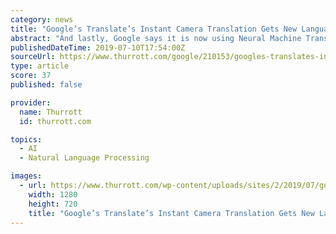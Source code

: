 ```yaml
---
category: news
title: "Google’s Translate’s Instant Camera Translation Gets New Languages, Improved Features"
abstract: "And lastly, Google says it is now using Neural Machine Translation for the instant camera translation feature which allows for improved accuracy in translations, reducing errors by 55-85%. The feature works even when your phone isn’t connected to the ..."
publishedDateTime: 2019-07-10T17:54:00Z
sourceUrl: https://www.thurrott.com/google/210153/googles-translates-instant-camera-translation-gets-new-languages-improved-features
type: article
score: 37
published: false

provider:
  name: Thurrott
  id: thurrott.com

topics:
  - AI
  - Natural Language Processing

images:
  - url: https://www.thurrott.com/wp-content/uploads/sites/2/2019/07/google-translate-cam.jpg
    width: 1280
    height: 720
    title: "Google’s Translate’s Instant Camera Translation Gets New Languages, Improved Features"
---
```

